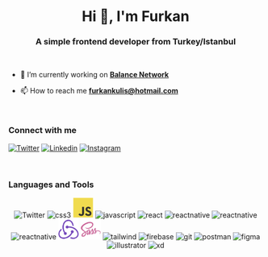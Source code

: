 <h1 align="center">Hi 👋, I'm Furkan</h1>

<h3 align="center">A simple frontend developer from Turkey/Istanbul</h3>
<br/>

- 🔭 I’m currently working on [**Balance Network**](https://www.balancenetwork.io/)

- 📫 How to reach me **furkankulis@hotmail.com**

<br/>

### Connect with me

[<img src="https://raw.githubusercontent.com/rahuldkjain/github-profile-readme-generator/master/src/images/icons/Social/twitter.svg" height="30" width="40" alt="Twitter">](https://twitter.com/furkank33470858)
[<img src="https://raw.githubusercontent.com/rahuldkjain/github-profile-readme-generator/master/src/images/icons/Social/linked-in-alt.svg" height="30" width="40" alt="Linkedin">](https://twitter.com/furkank33470858)
[<img src="https://raw.githubusercontent.com/rahuldkjain/github-profile-readme-generator/master/src/images/icons/Social/instagram.svg" height="30" width="40" alt="Instagram">](https://instagram.com/furkanc.05)

<br/>

### Languages and Tools

<p align="center">
<img src="https://cdn.iconscout.com/icon/free/png-256/free-html-5-1-1175208.png" height="40" width="40" alt="Twitter">
<img src="https://static-00.iconduck.com/assets.00/file-type-css-icon-451x512-eftbqujz.png" alt="css3" width="40" height="40"/> 
<img src="https://raw.githubusercontent.com/devicons/devicon/master/icons/javascript/javascript-original.svg" alt="javascript" width="40" height="40"/>
<img src="https://cdn.iconscout.com/icon/free/png-256/free-typescript-1174965.png?f=webp" alt="javascript" width="40" height="40"/>
<img src="https://reactnative.dev/img/header_logo.svg" alt="react" width="40" height="40"/>
<img src="https://devtop.io/wp-content/uploads/2022/10/react-native-1.png" alt="reactnative" width="60" height="40"/>
<img src="https://static-00.iconduck.com/assets.00/nextjs-icon-512x512-y563b8iq.png" alt="reactnative" width="40" height="40"/>
<img src="https://seeklogo.com/images/R/remix-logo-862D8B1019-seeklogo.com.png" alt="reactnative" width="40" height="40"/>
<img src="https://raw.githubusercontent.com/devicons/devicon/master/icons/redux/redux-original.svg" alt="redux" width="40" height="40"/>  
<img src="https://raw.githubusercontent.com/devicons/devicon/master/icons/sass/sass-original.svg" alt="sass" width="40" height="40"/> 
<img src="https://www.vectorlogo.zone/logos/tailwindcss/tailwindcss-icon.svg" alt="tailwind" width="40" height="40"/>
<img src="https://www.vectorlogo.zone/logos/firebase/firebase-icon.svg" alt="firebase" width="40" height="40"/>
<img src="https://www.vectorlogo.zone/logos/git-scm/git-scm-icon.svg" alt="git" width="40" height="40"/>
<img src="https://www.vectorlogo.zone/logos/getpostman/getpostman-icon.svg" alt="postman" width="40" height="40"/>
<img src="https://www.vectorlogo.zone/logos/figma/figma-icon.svg" alt="figma" width="40" height="40"/>
<img src="https://www.vectorlogo.zone/logos/adobe_illustrator/adobe_illustrator-icon.svg" alt="illustrator" width="40" height="40"/>
<img src="https://static-00.iconduck.com/assets.00/adobe-xd-icon-2048x2048-n4c7t4w4.png" alt="xd" width="40" height="40"/>
</p>
